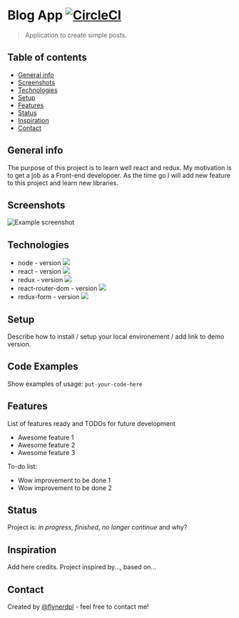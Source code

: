 # Blog App [![CircleCI](https://circleci.com/gh/Szalbik/ReactBlog/tree/master.svg?style=svg)](https://circleci.com/gh/Szalbik/ReactBlog/tree/master)

> Application to create simple posts.

## Table of contents

- [General info](#general-info)
- [Screenshots](#screenshots)
- [Technologies](#technologies)
- [Setup](#setup)
- [Features](#features)
- [Status](#status)
- [Inspiration](#inspiration)
- [Contact](#contact)

## General info

The purpose of this project is to learn well react and redux. My motivation is to get a job as a Front-end developoer. As the time go I will add new feature to this project and learn new libraries.

## Screenshots

![Example screenshot](./img/screenshot.png)

## Technologies

- node - version ![](https://img.shields.io/npm/v/node.svg?style=plastic)
- react - version ![](https://img.shields.io/npm/v/react.svg?style=plastic)
- redux - version ![](https://img.shields.io/npm/v/redux.svg?style=plastic)
- react-router-dom - version ![](https://img.shields.io/npm/v/react-router-dom.svg?style=plastic)
- redux-form - version ![](https://img.shields.io/npm/v/redux-form.svg?style=plastic)

## Setup

Describe how to install / setup your local environement / add link to demo version.

## Code Examples

Show examples of usage:
`put-your-code-here`

## Features

List of features ready and TODOs for future development

- Awesome feature 1
- Awesome feature 2
- Awesome feature 3

To-do list:

- Wow improvement to be done 1
- Wow improvement to be done 2

## Status

Project is: _in progress_, _finished_, _no longer continue_ and why?

## Inspiration

Add here credits. Project inspired by..., based on...

## Contact

Created by [@flynerdpl](https://www.flynerd.pl/) - feel free to contact me!

